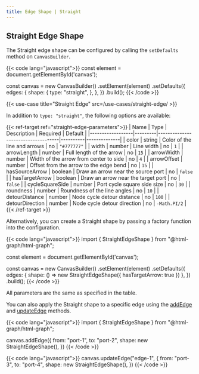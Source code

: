 ```yaml
---
title: Edge Shape | Straight
---
```


## Straight Edge Shape

The Straight edge shape can be configured by calling the `setDefaults` method on `CanvasBuilder`.

{{< code lang="javascript">}}
const element = document.getElementById('canvas');

const canvas = new CanvasBuilder()
  .setElement(element)
  .setDefaults({
    edges: {
      shape: {
        type: "straight",
      },
    },
  })
  .build();
{{< /code >}}

{{< use-case title="Straight Edge" src=/use-cases/straight-edge/ >}}

In addition to `type: "straight"`, the following options are available:

{{< ref-target ref="straight-edge-parameters">}}
| Name             | Type    | Description                        | Required | Default      |
|------------------|---------|------------------------------------|----------|--------------|
| color            | string  | Color of the line and arrows       | no       | `"#777777"`  |
| width            | number  | Line width                         | no       | `1`          |
| arrowLength      | number  | Full length of the arrow           | no       | `15`         |
| arrowWidth       | number  | Width of the arrow from center to side | no    | `4`          |
| arrowOffset      | number  | Offset from the arrow to the edge bend | no   | `15`         |
| hasSourceArrow   | boolean | Draw an arrow near the source port | no       | `false`      |
| hasTargetArrow   | boolean | Draw an arrow near the target port | no       | `false`      |
| cycleSquareSide  | number  | Port cycle square side size        | no       | `30`         |
| roundness        | number  | Roundness of the line angles       | no       | `10`         |
| detourDistance   | number  | Node cycle detour distance         | no       | `100`        |
| detourDirection  | number  | Node cycle detour direction        | no       | `-Math.PI/2` |
{{< /ref-target >}}

Alternatively, you can create a Straight shape by passing a factory function into the configuration.

{{< code lang="javascript">}}
import { StraightEdgeShape } from "@html-graph/html-graph";

const element = document.getElementById('canvas');

const canvas = new CanvasBuilder()
  .setElement(element)
  .setDefaults({
    edges: {
      shape: () => new StraightEdgeShape({ hasTargetArrow: true })
    },
  })
  .build();
{{< /code >}}

All parameters are the same as specified in the <span data-ref="straight-edge-parameters">table</span>.

You can also apply the Straight shape to a specific edge using the <a href="/canvas/add-edge">addEdge</a> and <a href="/canvas/update-edge">updateEdge</a> methods.

{{< code lang="javascript">}}
import { StraightEdgeShape } from "@html-graph/html-graph";

canvas.addEdge({
  from: "port-1",
  to: "port-2",
  shape: new StraightEdgeShape(),
})
{{< /code >}}

{{< code lang="javascript">}}
canvas.updateEdge("edge-1", {
  from: "port-3",
  to: "port-4",
  shape: new StraightEdgeShape(),
})
{{< /code >}}
